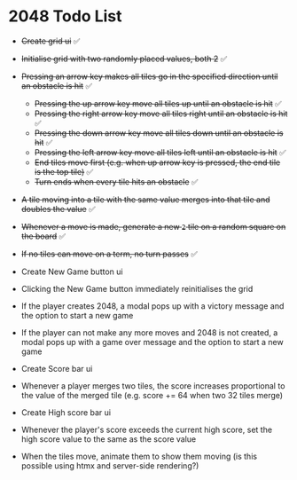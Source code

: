 # 2048 Todo List

- ~~Create grid ui~~ :white_check_mark:
- ~~Initialise grid with two randomly placed values, both 2~~ :white_check_mark:

- ~~Pressing an arrow key makes all tiles go in the specified direction until an obstacle is hit~~ :white_check_mark:
  - ~~Pressing the up arrow key move all tiles up until an obstacle is hit~~ :white_check_mark:
  - ~~Pressing the right arrow key move all tiles right until an obstacle is hit~~ :white_check_mark:
  - ~~Pressing the down arrow key move all tiles down until an obstacle is hit~~ :white_check_mark:
  - ~~Pressing the left arrow key move all tiles left until an obstacle is hit~~ :white_check_mark:
  - ~~End tiles move first (e.g. when up arrow key is pressed, the end tile is the top tile)~~ :white_check_mark:
  - ~~Turn ends when every tile hits an obstacle~~ :white_check_mark:
- ~~A tile moving into a tile with the same value merges into that tile and doubles the value~~ :white_check_mark:
- ~~Whenever a move is made, generate a new `2` tile on a random square on the board~~ :white_check_mark:
- ~~If no tiles can move on a term, no turn passes~~ :white_check_mark:
- Create New Game button ui
- Clicking the New Game button immediately reinitialises the grid
- If the player creates 2048, a modal pops up with a victory message and the option to start a new game
- If the player can not make any more moves and 2048 is not created, a modal pops up with a game over message and the option to start a new game
- Create Score bar ui
- Whenever a player merges two tiles, the score increases proportional to the value of the merged tile (e.g. score += 64 when two 32 tiles merge)
- Create High score bar ui
- Whenever the player's score exceeds the current high score, set the high score value to the same as the score value
- When the tiles move, animate them to show them moving (is this possible using htmx and server-side rendering?)
